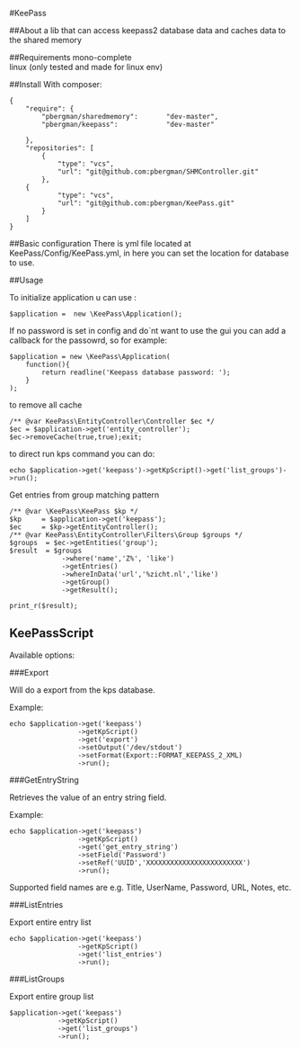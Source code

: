 #KeePass

##About
a lib that can access keepass2 database data and caches data to the shared memory

##Requirements
mono-complete<br>
linux (only tested and made for linux env)


##Install 
With composer: 
```
{
    "require": {
        "pbergman/sharedmemory":       "dev-master",
        "pbergman/keepass":            "dev-master"

    },
    "repositories": [
        {
            "type": "vcs",
            "url": "git@github.com:pbergman/SHMController.git"
        },
	{
            "type": "vcs",
            "url": "git@github.com:pbergman/KeePass.git"
        }
    ]
}
```
##Basic configuration
There is yml file located at KeePass/Config/KeePass.yml, in here you can set the location for database to use.

##Usage

To initialize application u can use :
```
$application =  new \KeePass\Application();
```
If no password is set in config and do`nt want to use the gui you can add a callback for the passowrd, so for example:
```
$application = new \KeePass\Application(
    function(){
        return readline('Keepass database password: ');
    }
);
```
to remove all cache 
```
/** @var KeePass\EntityController\Controller $ec */
$ec = $application->get('entity_controller');
$ec->removeCache(true,true);exit;
```
to direct run kps command you can do:
```
echo $application->get('keepass')->getKpScript()->get('list_groups')->run();
```
Get entries from group matching pattern
```
/** @var \KeePass\KeePass $kp */
$kp     = $application->get('keepass');
$ec     = $kp->getEntityController();
/** @var KeePass\EntityController\Filters\Group $groups */
$groups  = $ec->getEntities('group');
$result  = $groups
             ->where('name','Z%', 'like')
             ->getEntries()
             ->whereInData('url','%zicht.nl','like')
             ->getGroup()
             ->getResult();

print_r($result);             
```
## KeePassScript

Available options:

###Export

Will do a export from the kps database.

Example:

```
echo $application->get('keepass')
                 ->getKpScript()
                 ->get('export')
                 ->setOutput('/dev/stdout')
                 ->setFormat(Export::FORMAT_KEEPASS_2_XML)
                 ->run();
```
###GetEntryString

Retrieves the value of an entry string field.

Example:
```
echo $application->get('keepass')
                 ->getKpScript()
                 ->get('get_entry_string')
                 ->setField('Password')
                 ->setRef('UUID','XXXXXXXXXXXXXXXXXXXXXXXX')
                 ->run();
```
Supported field names are e.g. Title, UserName, Password, URL, Notes, etc.

###ListEntries

Export entire entry list

```
echo $application->get('keepass')
                 ->getKpScript()
                 ->get('list_entries')
                 ->run();
```

###ListGroups

Export entire group list

```
$application->get('keepass')
            ->getKpScript()
            ->get('list_groups')
            ->run();
```







